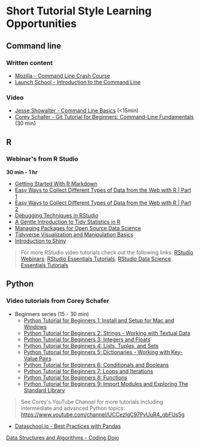 # Short Tutorial Style Learning Opportunities

## Command line
### Written content
- [Mozilla - Command Line Crash Course](https://developer.mozilla.org/en-US/docs/Learn/Tools_and_testing/Understanding_client-side_tools/Command_line)
- [Launch School - Introduction to the Command Line](https://launchschool.com/books/command_line/read/introduction)

### Video
- [Jesse Showalter - Command Line Basics](https://www.youtube.com/watch?v=5XgBd6rjuDQ[]) (<15min)
- [Corey Schafer - Git Tutorial for Beginners: Command-Line Fundamentals](https://www.youtube.com/watch?v=HVsySz-h9r4) (30 min)

## R
### Webinar's from R Studio

__30 min - 1 hr__

- [Getting Started With R Markdown](https://www.rstudio.com/resources/webinars/getting-started-with-r-markdown/)
- [Easy Ways to Collect Different Types of Data from the Web with R | Part 1](https://www.rstudio.com/resources/webinars/part-1-easy-ways-to-collect-different-types-of-data-from-the-web-with-r/)
- [Easy Ways to Collect Different Types of Data from the Web with R | Part 2](https://www.rstudio.com/resources/webinars/part-2-easy-ways-to-collect-different-types-of-data-from-the-web-with-r/)
- [Debugging Techniques in RStudio](https://www.rstudio.com/resources/webinars/debugging-techniques-in-rstudio/)
- [A Gentle Introduction to Tidy Statistics in R](https://www.rstudio.com/resources/webinars/a-gentle-introduction-to-tidy-statistics-in-r/)
- [Managing Packages for Open Source Data Science](https://www.rstudio.com/resources/webinars/managing-packages-for-open-source-data-science/)
- [Tidyverse Visualization and Manipulation Basics](https://www.rstudio.com/resources/webinars/tidyverse-visualization-manipulation-basics/)
- [Introduction to Shiny](https://www.rstudio.com/resources/webinars/introduction-to-shiny/)

> For more RStudio video tutorials check out the following links: [RStudio Webinars](https://www.rstudio.com/resources/webinars/); [RStudio Essentials Tutorials](https://www.rstudio.com/collections/rstudio-essentials/); [RStudio Data Science Essentials Tutorials](https://www.rstudio.com/collections/data-science-essentials/)

## Python 
### Video tutorials from Corey Schafer
-  Beginners series (15 - 30 min)
    - [Python Tutorial for Beginners 1: Install and Setup for Mac and Windows](https://www.youtube.com/watch?v=YYXdXT2l-Gg&list=PL-osiE80TeTt2d9bfVyTiXJA-UTHn6WwU&index=1)
    - [Python Tutorial for Beginners 2: Strings - Working with Textual Data](https://www.youtube.com/watch?v=k9TUPpGqYTo&list=PL-osiE80TeTt2d9bfVyTiXJA-UTHn6WwU&index=2)
    - [Python Tutorial for Beginners 3: Integers and Floats](https://www.youtube.com/watch?v=khKv-8q7YmY&list=PL-osiE80TeTt2d9bfVyTiXJA-UTHn6WwU&index=3)
    - [Python Tutorial for Beginners 4: Lists, Tuples, and Sets](https://www.youtube.com/watch?v=W8KRzm-HUcc&list=PL-osiE80TeTt2d9bfVyTiXJA-UTHn6WwU&index=4)
    - [Python Tutorial for Beginners 5: Dictionaries - Working with Key-Value Pairs](https://www.youtube.com/watch?v=daefaLgNkw0&list=PL-osiE80TeTt2d9bfVyTiXJA-UTHn6WwU&index=5)
    - [Python Tutorial for Beginners 6: Conditionals and Booleans](https://www.youtube.com/watch?v=DZwmZ8Usvnk&list=PL-osiE80TeTt2d9bfVyTiXJA-UTHn6WwU&index=6)
    - [Python Tutorial for Beginners 7: Loops and Iterations](https://www.youtube.com/watch?v=6iF8Xb7Z3wQ&list=PL-osiE80TeTt2d9bfVyTiXJA-UTHn6WwU&index=7)
    - [Python Tutorial for Beginners 8: Functions](https://www.youtube.com/watch?v=9Os0o3wzS_I&list=PL-osiE80TeTt2d9bfVyTiXJA-UTHn6WwU&index=8)
    - [Python Tutorial for Beginners 9: Import Modules and Exploring The Standard Library](https://www.youtube.com/watch?v=CqvZ3vGoGs0&list=PL-osiE80TeTt2d9bfVyTiXJA-UTHn6WwU&index=9)

> See Corey's YouTube Channel for more tutorials including intermediate and advanced Python topics: https://www.youtube.com/channel/UCCezIgC97PvUuR4_gbFUs5g

- [Dataschool.io - Best Practices with Pandas](https://www.dataschool.io/data-science-best-practices-with-pandas/)

[Data Structures and Algorithms - Coding Dojo](https://www.youtube.com/watch?v=bum_19loj9A&list=PLBZBJbE_rGRV8D7XZ08LK6z-4zPoWzu5H)